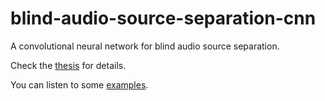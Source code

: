 # blind-audio-source-separation-cnn
A convolutional neural network for blind audio source separation.

Check the [thesis](Thesis.pdf) for details.

You can listen to some [examples](examples/).
